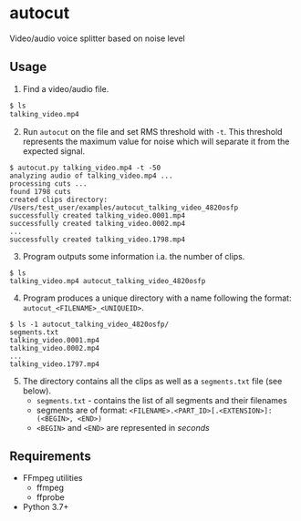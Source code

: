 # autocut
Video/audio voice splitter based on noise level

## Usage

1. Find a video/audio file.
```sh
$ ls
talking_video.mp4
```
2. Run `autocut` on the file and set RMS threshold with `-t`. This threshold
   represents the maximum value for noise which will separate it from 
   the expected signal.
```
$ autocut.py talking_video.mp4 -t -50
analyzing audio of talking_video.mp4 ...
processing cuts ...
found 1798 cuts
created clips directory: /Users/test_user/examples/autocut_talking_video_4820osfp
successfully created talking_video.0001.mp4
successfully created talking_video.0002.mp4
...
successfully created talking_video.1798.mp4
```
3. Program outputs some information i.a. the number of clips.
```
$ ls
talking_video.mp4 autocut_talking_video_4820osfp
```
4. Program produces a unique directory with a name following the format:
   `autocut_<FILENAME>_<UNIQUEID>`.
```
$ ls -1 autocut_talking_video_4820osfp/
segments.txt
talking_video.0001.mp4
talking_video.0002.mp4
...
talking_video.1797.mp4
```
5. The directory contains all the clips as well as a `segments.txt` file
   (see below).
   * `segments.txt` - contains the list of all segments and their filenames
   * segments are of format: `<FILENAME>.<PART_ID>[.<EXTENSION>]: (<BEGIN>, <END>)`
   * `<BEGIN>` and `<END>` are represented in *seconds*

## Requirements

* FFmpeg utilities
  * ffmpeg
  * ffprobe
* Python 3.7+
